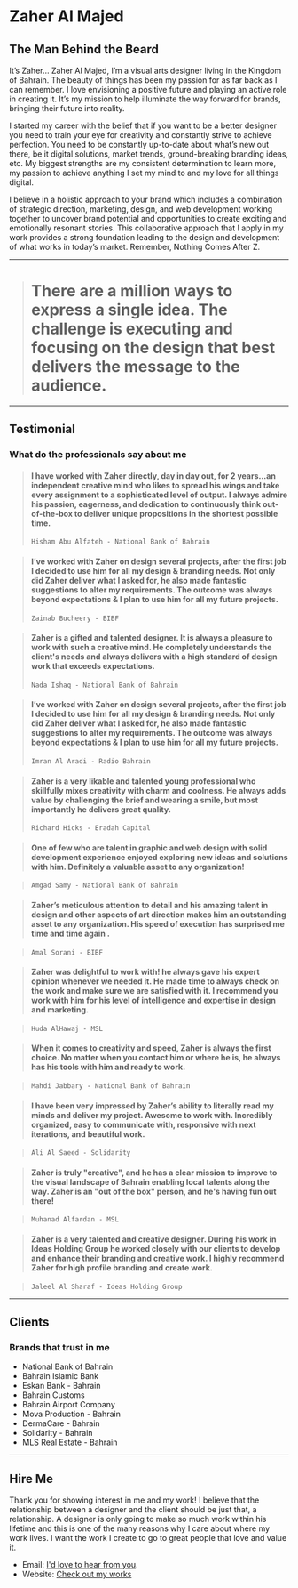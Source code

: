 # Zaher Al Majed
## The Man Behind the Beard
It’s Zaher… Zaher Al Majed, I’m a visual arts designer living in the Kingdom of Bahrain. The beauty of things has been my passion for as far back as I can remember. I love envisioning a positive future and playing an active role in creating it. It’s my mission to help illuminate the way forward for brands, bringing their future into reality.

I started my career with the belief that if you want to be a better designer you need to train your eye for creativity and constantly strive to achieve perfection. You need to be constantly up-to-date about what’s new out there, be it digital solutions, market trends, ground-breaking branding ideas, etc. My biggest strengths are my consistent determination to learn more, my passion to achieve anything I set my mind to and my love for all things digital.

I believe in a holistic approach to your brand which includes a combination of strategic direction, marketing, design, and web development working together to uncover brand potential and opportunities to create exciting and emotionally resonant stories. This collaborative approach that I apply in my work provides a strong foundation leading to the design and development of what works in today’s market.
Remember, Nothing Comes After Z.


---
> # There are a million ways to express a single idea. The challenge is executing and focusing on the design that best delivers the message to the audience.
--- 

## Testimonial
### What do the professionals say about me
> #### I have worked with Zaher directly, day in day out, for 2 years…an independent creative mind who likes to spread his wings and take every assignment to a sophisticated level of output. I always admire his passion, eagerness, and dedication to continuously think out-of-the-box to deliver unique propositions in the shortest possible time. 
>`Hisham Abu Alfateh - National Bank of Bahrain`

> #### I’ve worked with Zaher on design several projects, after the first job I decided to use him for all my design & branding needs. Not only did Zaher deliver what I asked for, he also made fantastic suggestions to alter my requirements. The outcome was always beyond expectations & I plan to use him for all my future projects.
>`Zainab Bucheery - BIBF`

> #### Zaher is a gifted and talented designer. It is always a pleasure to work with such a creative mind. He completely understands the client's needs and always delivers with a high standard of design work that exceeds expectations.
>`Nada Ishaq - National Bank of Bahrain`

> #### I’ve worked with Zaher on design several projects, after the first job I decided to use him for all my design & branding needs. Not only did Zaher deliver what I asked for, he also made fantastic suggestions to alter my requirements. The outcome was always beyond expectations & I plan to use him for all my future projects.
>`Imran Al Aradi - Radio Bahrain`

> #### Zaher is a very likable and talented young professional who skillfully mixes creativity with charm and coolness. He always adds value by challenging the brief and wearing a smile, but most importantly he delivers great quality. 
>`Richard Hicks - Eradah Capital`

> #### One of few who are talent in graphic and web design with solid development experience enjoyed exploring new ideas and solutions with him. Definitely a valuable asset to any organization!

>`Amgad Samy - National Bank of Bahrain`

> #### Zaher’s meticulous attention to detail and his amazing talent in design and other aspects of art direction makes him an outstanding asset to any organization. His speed of execution has surprised me time and time again .

>`Amal Sorani - BIBF`

> #### Zaher was delightful to work with! he always gave his expert opinion whenever we needed it. He made time to always check on the work and make sure we are satisfied with it. I recommend you work with him for his level of intelligence and expertise in design and marketing.

>`Huda AlHawaj - MSL`

> #### When it comes to creativity and speed, Zaher is always the first choice. No matter when you contact him or where he is, he always has his tools with him and ready to work.

>`Mahdi Jabbary - National Bank of Bahrain`

> #### I have been very impressed by Zaher’s ability to literally read my minds and deliver my project. Awesome to work with. Incredibly organized, easy to communicate with, responsive with next iterations, and beautiful work.

>`Ali Al Saeed - Solidarity`

> #### Zaher is truly "creative", and he has a clear mission to improve to the visual landscape of Bahrain enabling local talents along the way. Zaher is an "out of the box" person, and he's having fun out there! 

>`Muhanad Alfardan - MSL`

> #### Zaher is a very talented and creative designer. During his work in Ideas Holding Group he worked closely with our clients to develop and enhance their branding and creative work. I highly recommend Zaher for high profile branding and create work.

>`Jaleel Al Sharaf - Ideas Holding Group`
---

## Clients
### Brands that trust in me
- National Bank of Bahrain
- Bahrain Islamic Bank
- Eskan Bank - Bahrain
- Bahrain Customs
- Bahrain Airport Company
- Mova Production - Bahrain
- DermaCare - Bahrain
- Solidarity - Bahrain
- MLS Real Estate - Bahrain

---
## Hire Me
Thank you for showing interest in me and my work! I believe that the relationship between a designer and the client should be just that, a relationship. A designer is only going to make so much work within his lifetime and this is one of the many reasons why I care about where my work lives. I want the work I create to go to great people that love and value it.

- Email: [I'd love to hear from you](mailto:Zaher.almajed@gmail.com).
- Website: [Check out my works](https://zaher.design)
